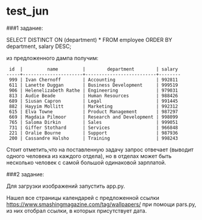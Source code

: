 # test_jun

###1 задание:

SELECT DISTINCT ON (department) * FROM employee  ORDER BY department, salary DESC;

из предложенного дампа получим:
```
 id  |         name         |        department        | salary 
-----+----------------------+--------------------------+--------
 999 | Ivan Chernoff        | Accounting               | 992811
 611 | Lanette Duggan       | Business Development     | 999519
 906 | Helenelizabeth Rathe | Engineering              | 979031
 813 | Audie Beade          | Human Resources          | 988426
 689 | Siusan Capron        | Legal                    | 991445
 882 | Hayyim Mollitt       | Marketing                | 992312
 615 | Elva Towne           | Product Management       | 987297
 669 | Magdaia Pilmoor      | Research and Development | 998099
 765 | Saloma Dirkin        | Sales                    | 999051
 731 | Giffer Stothard      | Services                 | 966848
 221 | Oralie Bourne        | Support                  | 987936
 200 | Cassandre Halsho     | Training                 | 998243
``` 
 Стоит отметить,что на поставленную задачу запрос отвечает (выводит одного человека из каждого отдела),  но в отделах может быть несколько человек с самой большой одинаковой зарплатой. 
 
 
 ###2 задание: 
 
 Для загрузки изображений запустить app.py.
 
 Нашел все страницы календарей с предложенной ссылки https://www.smashingmagazine.com/tag/wallpapers/ при помощи pars.py,   из них отобрал ссылки, в которых присутствует дата.  
